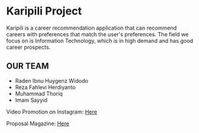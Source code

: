 # Karipili Project

Karipili is a career recommendation application that can recommend careers with preferences that match the user's preferences. The field we focus on is Information Technology, which is in high demand and has good career prospects.

## OUR TEAM
<ul>
  <li>Raden Ibnu Huygenz Widodo</li>
  <li>Reza Fahlevi Herdiyanto</li>
  <li>Muhammad Thoriq</li>
  <li>Imam Sayyid</li>
</ul>

Video Promotion on Instagram: <a href="https://www.instagram.com/reel/C63pZOIJyTR/?igsh=bmt0M2FrNXExaXdy">Here</a>

Proposal Magazine: <a href="https://www.canva.com/design/DAGEL0_IirA/Iw011AJTNlGd6f4rvkFKNA/edit?utm_content=DAGEL0_IirA&utm_campaign=designshare&utm_medium=link2&utm_source=sharebutton">Here</a>
